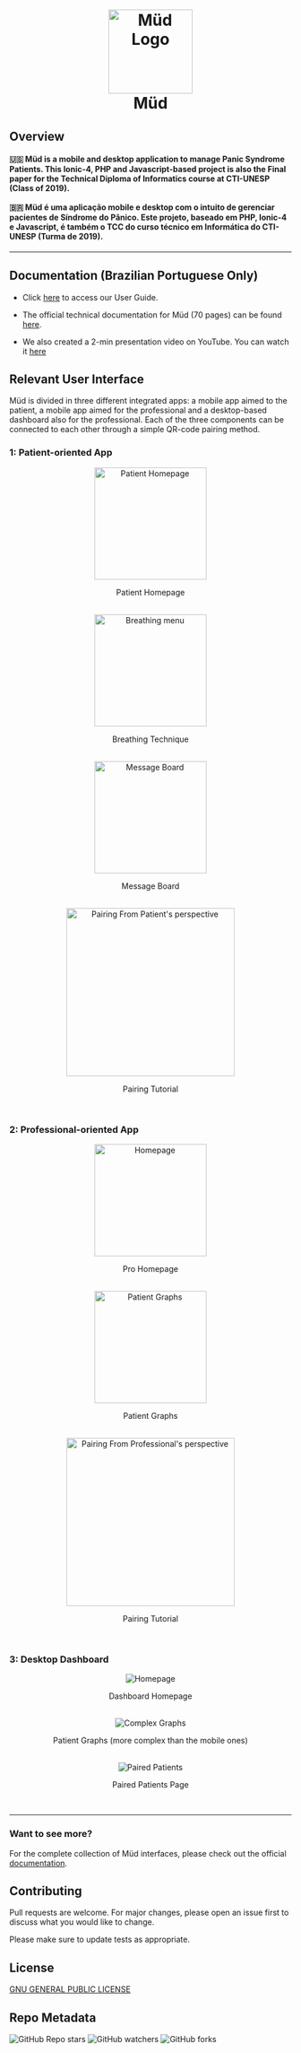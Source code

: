 <h1 align="center">
    <img alt="Müd Logo" width="150"  src="mud/src/assets/logomud.png" />
    <!-- <img alt="Müd Professional Logo" width="150"  src="mudAnalise/src/assets/logoMudAnalise.png" />     -->
    <br>
    Müd
</h1>
<h2>Overview</h2>

<h4 text-align="left">
🇺🇸 Müd is a mobile and desktop application to manage Panic Syndrome Patients. This Ionic-4, PHP and Javascript-based project is also the Final paper for the Technical Diploma of Informatics course at CTI-UNESP (Class of 2019).
<br><br>
🇧🇷 Müd é uma aplicação mobile e desktop com o intuito de gerenciar pacientes de Síndrome do Pânico. Este projeto, baseado em PHP, Ionic-4 e Javascript, é também o TCC do curso técnico em Informática do CTI-UNESP (Turma de 2019).
</h4>

---

## Documentation (Brazilian Portuguese Only)
- Click [here](https://github.com/bibarTheDev/TCC-lindo/blob/master/docs/userguide_ptbr.pdf) to access our User Guide. 

- The official technical documentation for Müd (70 pages) can be found [here](https://github.com/bibarTheDev/TCC-lindo/blob/master/docs/official_documentation_ptbr.pdf).

- We also created a 2-min presentation video on YouTube. You can watch it [here](https://www.youtube.com/watch?v=fbGaaIRO73Q)

## Relevant User Interface
Müd is divided in three different integrated apps: a mobile app aimed to the patient, a mobile app aimed for the professional and a desktop-based dashboard also for the professional. Each of the three components can be connected to each other through a simple QR-code pairing method.

### 1: Patient-oriented App
<div align="center">
    <img alt="Patient Homepage" width="200"  src="img/patient/homepage.png" />
    <p>Patient Homepage</p>
    <br>
    <img alt="Breathing menu" width="200"  src="img/patient/breathing.png" />
    <p>Breathing Technique</p>
    <br>
      <img alt="Message Board" width="200"  src="img/patient/message-board.png" />
    <p>Message Board</p>
    <br>
      <img alt="Pairing From Patient's perspective" width="300"  src="img/patient/pairing.png" />
    <p>Pairing Tutorial</p>
    <br>
</div>

### 2: Professional-oriented App
<div align="center">
    <img alt="Homepage" width="200"  src="img/pro/homepage.png" />
    <p>Pro Homepage</p>
    <br>
    <img alt="Patient Graphs" width="200"  src="img/pro/graphs.png" />
    <p>Patient Graphs</p>
    <br>
      <img alt="Pairing From Professional's perspective" width="300"  src="img/pro/pairing2.png" />
    <p>Pairing Tutorial</p>
    <br>
</div>

### 3: Desktop Dashboard
<div align="center">
    <img alt="Homepage"  src="img/dashboard/homepage.png" />
    <p>Dashboard Homepage</p>
    <br>
    <img alt="Complex Graphs" src="img/dashboard/graphs.png" />
    <p>Patient Graphs (more complex than the mobile ones)</p>
    <br>
      <img alt="Paired Patients"  src="img/dashboard/paired-patient.png" />
    <p>Paired Patients Page</p>
    <br>
</div>

---
### Want to see more?

For the complete collection of Müd interfaces, please check out the official [documentation](https://github.com/bibarTheDev/TCC-lindo#documentation-brazilian-portuguese-only).

## Contributing
Pull requests are welcome. For major changes, please open an issue first to discuss what you would like to change.

Please make sure to update tests as appropriate.

## License
[GNU GENERAL PUBLIC LICENSE](https://choosealicense.com/licenses/agpl-3.0/)


## Repo Metadata

![GitHub Repo stars](https://img.shields.io/github/stars/bibarTheDev/TCC-lindo?style=for-the-badge)
![GitHub watchers](https://img.shields.io/github/watchers/bibarTheDev/TCC-lindo?style=for-the-badge)
![GitHub forks](https://img.shields.io/github/forks/bibarTheDev/TCC-lindo?style=for-the-badge)